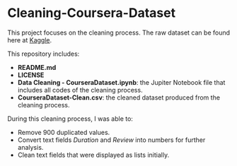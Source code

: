 # Cleaning-Coursera-Dataset
This project focuses on the cleaning process. The raw dataset can be found here at [Kaggle](https://www.kaggle.com/datasets/elvinrustam/coursera-dataset?select=CourseraDataset-Unclean.csv).

This repository includes:
* **README.md**
* **LICENSE**
* **Data Cleaning - CourseraDataset.ipynb**: the Jupiter Notebook file that includes all codes of the cleaning process.
* **CourseraDataset-Clean.csv**: the cleaned dataset produced from the cleaning process.

During this cleaning process, I was able to:
* Remove 900 duplicated values.
* Convert text fields *Duration* and *Review* into numbers for further analysis.
* Clean text fields that were displayed as lists initially.

